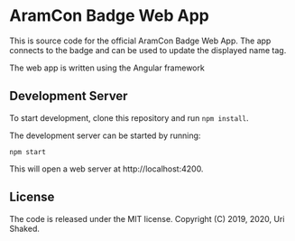 # AramCon Badge Web App

This is source code for the official AramCon Badge Web App. The app connects to the badge
and can be used to update the displayed name tag.

The web app is written using the Angular framework

## Development Server

To start development, clone this repository and run `npm install`.

The development server can be started by running:

```
npm start
```

This will open a web server at http://localhost:4200.

## License

The code is released under the MIT license. Copyright (C) 2019, 2020, Uri Shaked.

